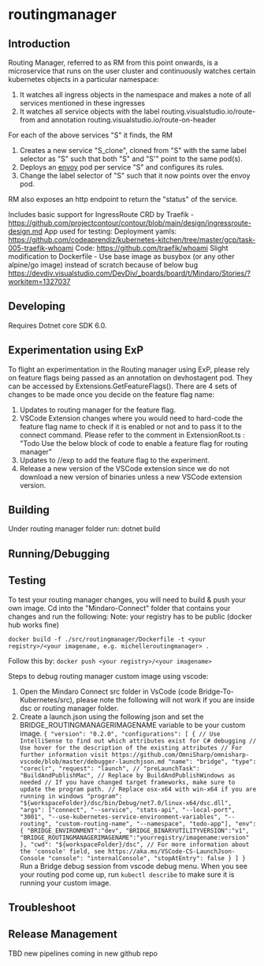 ﻿ # routingmanager

 Introduction
 ------------
 Routing Manager, referred to as RM from this point onwards, is a microservice that runs on the user cluster and continuously watches certain kubernetes objects in a particular namespace:
 1. It watches all ingress objects in the namespace and makes a note of all services mentioned in these ingresses
 2. It watches all service objects with the label routing.visualstudio.io/route-from and annotation routing.visualstudio.io/route-on-header

 For each of the above services "S" it finds, the RM
 1. Creates a new service   "S_clone", cloned from "S" with the same label selector as "S" such that both "S" and "S'" point to the same pod(s).
 2. Deploys an [envoy](https://www.envoyproxy.io/) pod per service "S" and configures its rules.
 3. Change the label selector of "S" such that it now points over the envoy pod.

 RM also exposes an http endpoint to return the "status" of the service.

 
Includes basic support for IngressRoute CRD by Traefik - https://github.com/projectcontour/contour/blob/main/design/ingressroute-design.md
App used for testing: 
Deployment yamls: https://github.com/codeaprendiz/kubernetes-kitchen/tree/master/gcp/task-005-traefik-whoami
Code: https://github.com/traefik/whoami
    Slight modification to Dockerfile - Use base image as busybox (or any other alpine/go image) instead of scratch because of below bug
    https://devdiv.visualstudio.com/DevDiv/_boards/board/t/Mindaro/Stories/?workitem=1327037

 Developing
------------
 Requires Dotnet core SDK 6.0.

 Experimentation using ExP
 -------------------------
 To flight an experimentation in the Routing manager using ExP, please rely on feature flags being passed as an annotation on devhostagent pod. They can be accessed by Extensions.GetFeatureFlags().
 There are 4 sets of changes to be made once you decide on the feature flag name:
 1. Updates to routing manager for the feature flag.
 2. VSCode Extension changes where you would need to hard-code the feature flag name to check if it is enabled or not and to pass it to the connect command. Please refer to the comment in ExtensionRoot.ts : "Todo Use the below block of code to enable a feature flag for routing manager"
 3. Updates to //exp to add the feature flag to the experiment.
 4. Release a new version of the VSCode extension since we do not download a new version of binaries unless a new VSCode extension version.

 Building
-------------
Under routing manager folder run:
 dotnet build

Running/Debugging
-------
 

Testing
-------
To test your routing manager changes, you will need to build & push your own image.  Cd into the "Mindaro-Connect" folder that contains your changes and run the following:
Note: your registry has to be public (docker hub works fine)

`docker build -f ./src/routingmanager/Dockerfile -t <your registry>/<your imagename, e.g. michelleroutingmanager> .`

Follow this by:
`docker push <your registry>/<your imagename>`

Steps to debug routing manager custom image using vscode:

1. Open the Mindaro Connect src folder in VsCode (code Bridge-To-Kubernetes/src), please note the following will not work if you are inside dsc or routing manager folder.
2. Create a launch.json using the following json and set the BRIDGE_ROUTINGMANAGERIMAGENAME variable to be your custom image.
`{
    "version": "0.2.0",
    "configurations": [
        {
            // Use IntelliSense to find out which attributes exist for C# debugging
            // Use hover for the description of the existing attributes
            // For further information visit https://github.com/OmniSharp/omnisharp-vscode/blob/master/debugger-launchjson.md
            "name": "bridge",
            "type": "coreclr",
            "request": "launch",
            // "preLaunchTask": "BuildAndPublishMac", // Replace by BuildAndPublishWindows as needed
            // If you have changed target frameworks, make sure to update the program path.
            // Replace osx-x64 with win-x64 if you are running in windows
            "program": "${workspaceFolder}/dsc/bin/Debug/net7.0/linux-x64/dsc.dll",
            "args": ["connect", "--service", "stats-api", "--local-port", "3001", "--use-kubernetes-service-environment-variables", "--routing", "custom-routing-name", "--namespace", "todo-app"],
            "env": {
                "BRIDGE_ENVIRONMENT":"dev",
                "BRIDGE_BINARYUTILITYVERSION":"v1",
                "BRIDGE_ROUTINGMANAGERIMAGENAME":"yourregistry/imagename:version"
            },
            "cwd": "${workspaceFolder}/dsc",
            // For more information about the 'console' field, see https://aka.ms/VSCode-CS-LaunchJson-Console
            "console": "internalConsole",
            "stopAtEntry": false
        }
    ]
}`
Run a Bridge debug session from vscode debug menu.
When you see your routing pod come up, run `kubectl describe` to make sure it is running your custom image.


Troubleshoot
------------


Release Management
------------------
TBD new pipelines coming in new github repo